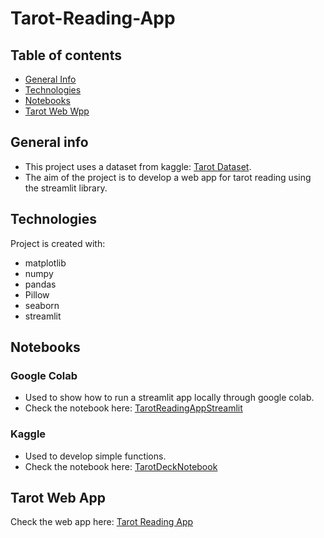 # Tarot-Reading-App

## Table of contents
* [General Info](#general-info)
* [Technologies](#technologies)
* [Notebooks](#notebooks)
* [Tarot Web Wpp](#tarot-app)

## General info
* This project uses a dataset from kaggle: [Tarot Dataset](https://www.kaggle.com/datasets/lsind18/tarot-json). 
* The aim of the project is to develop a web app for tarot reading using the streamlit library.

## Technologies
Project is created with:
* matplotlib
* numpy
* pandas
* Pillow
* seaborn
* streamlit

## Notebooks
### Google Colab
* Used to show how to run a streamlit app locally through google colab.
* Check the notebook here: [TarotReadingAppStreamlit](https://colab.research.google.com/drive/1tyK-Off8bqHS9E2fXsmAkSg5clcViOfw?usp=sharing)

### Kaggle
* Used to develop simple functions. 
* Check the notebook here: [TarotDeckNotebook](https://www.kaggle.com/code/valeriaf22/tarotdecknotebook)


## Tarot Web App
Check the web app here:
[Tarot Reading App](https://valeriaf22-tarot-reading-app-tarot-reading-app-28u8e3.streamlitapp.com/)
